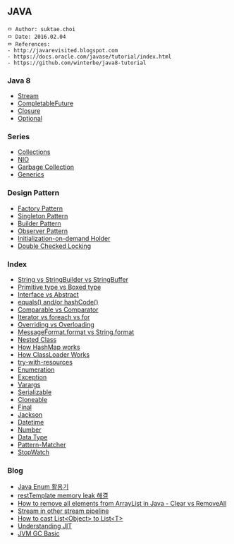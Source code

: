 ## JAVA

```
ㅁ Author: suktae.choi
ㅁ Date: 2016.02.04
ㅁ References:
- http://javarevisited.blogspot.com
- https://docs.oracle.com/javase/tutorial/index.html
- https://github.com/winterbe/java8-tutorial
```

### Java 8
- [Stream](stream)
- [CompletableFuture](completable-future)
- [Closure](closure)
- [Optional](optional)

### Series
- [Collections](collections)
- [NIO](nio)
- [Garbage Collection](garbage-collection)
- [Generics](generics)

### Design Pattern

- [Factory Pattern](factory-pattern)
- [Singleton Pattern](singleton-pattern)
- [Builder Pattern](builder-pattern)
- [Observer Pattern](observer-pattern)
- [Initialization-on-demand Holder](https://en.wikipedia.org/wiki/Initialization-on-demand_holder_idiom)
- [Double Checked Locking](double-checked-locking)

### Index
- [String vs StringBuilder vs StringBuffer](string-stringbuilder-stringbuffer)
- [Primitive type vs Boxed type](primitive-boxed)
- [Interface vs Abstract](interface-abstract)
- [equals() and/or hashCode()](equals-hashcode)
- [Comparable vs Comparator](comparable-comparator)
- [Iterator vs foreach vs for](iterator-foreach-for)
- [Overriding vs Overloading](overriding-overloading)
- [MessageFormat.format vs String.format](message-format-string-format)
- [Nested Class](nested-class)
- [How HashMap works](how-hashmap-works)
- [How ClassLoader Works](classloader)
- [try-with-resources](try-with-resources)
- [Enumeration](enum)
- [Exception](exception)
- [Varargs](varargs)
- [Serializable](serializable)
- [Cloneable](cloneable)
- [Final](final)
- [Jackson](jackson)
- [Datetime](datetime)
- [Number](number)
- [Data Type](data-type)
- [Pattern-Matcher](pattern-matcher)
- [StopWatch](stop-watch)

### Blog
- [Java Enum 활용기](http://woowabros.github.io/tools/2017/07/10/java-enum-uses.html)
- [restTemplate memory leak 해결](http://woowabros.github.io/tools/2019/05/24/jvm_memory_leak.html)
- [How to remove all elements from ArrayList in Java - Clear vs RemoveAll](http://javarevisited.blogspot.kr/2015/09/how-to-reset-arraylist-in-java-clear-vs-removeAll-example.html)
- [Stream in other stream pipeline](https://stackoverflow.com/questions/36246998/stream-filter-of-1-list-based-on-another-list)
- [How to cast List\<Object\> to List\<T\>](https://stackoverflow.com/questions/1917844/how-to-cast-listobject-to-listmyclass)
- [Understanding JIT](https://aboullaite.me/understanding-jit-compiler-just-in-time-compiler)
- [JVM GC Basic](https://perfectacle.github.io/2019/05/07/jvm-gc-basic/)
